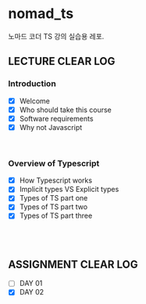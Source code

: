 # nomad_ts

노마드 코더 TS 강의 실습용 레포.

## LECTURE CLEAR LOG

### Introduction

- [x] Welcome
- [x] Who should take this course
- [x] Software requirements
- [x] Why not Javascript

<br />

### Overview of Typescript

- [x] How Typescript works
- [x] Implicit types VS Explicit types
- [x] Types of TS part one
- [x] Types of TS part two
- [x] Types of TS part three

<br />
<br />

## ASSIGNMENT CLEAR LOG

- [ ] DAY 01
- [x] DAY 02

<br />
<br />
